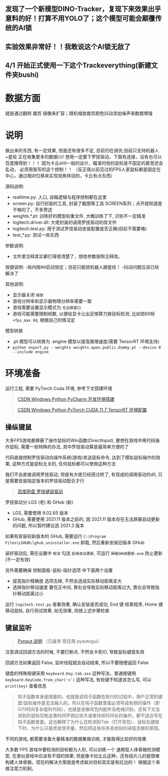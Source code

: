 





## 发现了一个新模型DINO-Tracker，复现下来效果出乎意料的好！打算不用YOLO了；这个模型可能会颠覆传统的AI锁
## 实验效果非常好！！我敢说这个AI锁无敌了
## 4/1 开始正式使用一下这个Trackeverything(新建文件夹bushi)


# 数据方面
就是通过翻转 裁剪 镜像来扩容；随机缩放裁剪颜色抖动添加噪声来数据增强



# 说明


做出来的东西, 有一定效果, 但是还有很多不足, 目前仍在调优;目前只支持机器人+星绘
正在收集更多的数据////
想用一定要下罗技驱动，下面有连接，没有也可以百度搜得到！！！ 因为卡丘shit一般的设计，瞄准时他的鼠标是不固定的甚至还会乱动，
必须用我写的这个控制！！ （反正我以前见过的FPS人家鼠标都是固定在中心，通过相对位移来实现视角转动的，卡丘有点东西）

源码说明:
- realtime.py: 入口, 自瞄逻辑与程序控制都在这里
- screen.py: 自行封装的工具, 封装了截图等工具 SCREEN系列；点开就知道是干嘛的了，不多赘述
- weights.*.pt: 训练好的模型权重文件, 大概训练了下, 识别不一定精准
- logitech.driver.dll: 大佬封装的调用罗技驱动的库文件
- logitech.test.py: 用于测试罗技驱动安装配置是否正确(目前不需要咯)
- test_*.py: 测试一些东西

参数说明: 
- 文件里注释其实都打得很清楚了，想改参数按照注释改。

按键说明:
-局内按Alt启动锁定；目前只能锁机器人跟星绘！
-抖动问题应该已经解决了

其他说明:
- 显示器关闭 `缩放`
- 游戏分辨率和显示器物理分辨率需要一致
- 游戏需要设置显示模式为 `无边框窗口`
- 游戏可能需要限制帧数, 以便给显卡让出足够算力做目标检测, 比如锁60帧 `+fps_max 60`, 根据自己的情况定

模型转换
- .pt 模型可以转换为 .engine 模型以提高推理速度(需要 TensorRT 环境支持)
- `python export.py --weights weights.apex.public.dummy.pt --device 0 --include engine`

# 环境准备

运行工程, 需要 PyTorch Cuda 环境, 参考下文搭建环境

> [CSDN Windows Python PyCharm 开发环境搭建](https://blog.csdn.net/mrathena/article/details/122452157)

> [CSDN Windows Python PyTorch CUDA 11.7 TensorRT 环境配置](https://blog.csdn.net/mrathena/article/details/128430943)

## 操纵键鼠

大多FPS游戏都屏蔽了操作鼠标的Win函数(DirectInput), 要想在游戏中用代码操作鼠标, 需要一些特殊的办法, 其中罗技驱动算是最简单方便的了

代码直接控制罗技驱动向操作系统(游戏)发送鼠标命令, 达到了模拟鼠标操作的效果, 这种方式是鼠标无关的, 任何鼠标都可以使用这种方法

我们不会直接调用罗技驱动, 但是有大佬已经搭过桥了, 有现成的调用驱动的dll, 只是需要安装指定版本的罗技驱动配合才行

> [百度网盘 罗技键鼠驱动](https://pan.baidu.com/s/1VkE2FQrNEOOkW6tCOLZ-kw?pwd=yh3s)

罗技驱动分 LGS (老) 和 GHub (新)
- LGS, 需要使用 9.02.65 版本
- GHub, 需要使用 2021.11 版本之前的, 因 2021.11 版本存在无法屏蔽自动更新的问题, 所以暂时建议选 2021.3 版本

如果有安装较新版本的 GHub, 需要运行 `C:\Program Files\LGHUB\lghub_uninstaller.exe` 卸载, 然后重新安装旧版本 GHub

装好驱动后, 需在设置中 `取消` 勾选 `启用自动更新`, 可运行 `屏蔽GHUB更新.exe` 防止更新(不一定有效)

另外需要确保 控制面板-鼠标-指针选项 中下面两个设置
- 提高指针精确度 选项去掉, 不然会造成实际移动距离变大
- 选择指针移动速度 要在正中间, 靠右会导致实际移动距离过大, 靠左会导致指针移动距离过小

运行 `logitech.test.py` 查看效果, 确认安装是否成功, End 键 结束程序, Home 键 移动鼠标, 自行测试效果, 如无效果, 则按上述步骤检查

## 键鼠监听

> [Pynput 说明](https://pypi.org/project/pynput/) （已废弃 现在用 pyautogui）

注意调试回调方法的时候, 不要打断点, 不然会卡死IO, 导致鼠标键盘失效

回调方法如果返回 False, 监听线程就会自动结束, 所以不要随便返回 False

键盘的特殊按键采用 `keyboard.Key.tab.xxx` 这种写法，普通按键用 `keyboard.KeyCode.from_char('c')` 这种写法, 有些键不知道该怎么写, 可以 `print(key)` 查看信息

> 钩子函数本身是阻塞的。也就是说钩子函数在执行的过程中，用户正常的键盘/鼠标操作是无法输入的。所以在钩子函数里面必须写成有限的操作（即O(1)时间复杂度的代码），也就是说像背包内配件及枪械识别，还有下文会讲到的鼠标压枪这类时间开销比较大或者持续时间长的操作，都不适合写在钩子函数里面。这也解释了为什么在检测到Tab（打开背包）、鼠标左键按下时，为什么只是改变信号量，然后把这些任务丢给别的进程去做的原因。


不同的游戏, 都需要准备大量精准的数据集做训练, 才能取得比较好的效果

大多数 FPS 游戏中要检测的目标都为人形, 可以训练一个 通用型人体骨骼检测模型, 在类似游戏中应该有不错的效果;
但是像卡拉比丘这种，还有纸片儿的就很难构建人体骨骼，现在的解决方案就是考虑敌对目标其实是有红边的！ 根据这个来做注意力机制。
